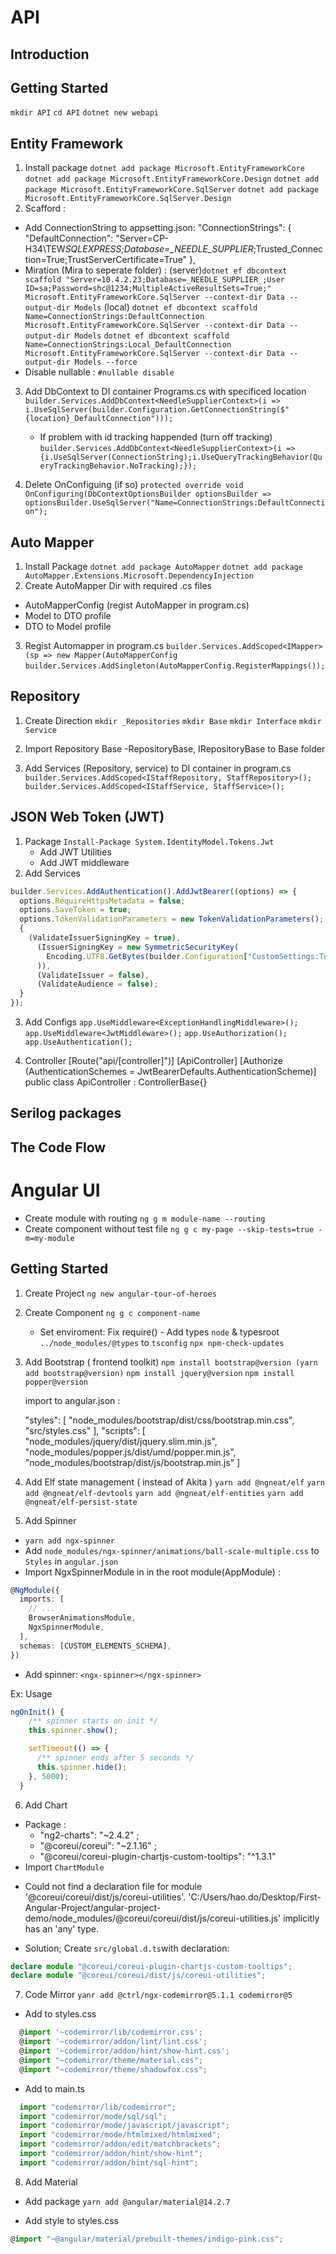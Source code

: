 # API

## Introduction

## Getting Started

`mkdir API`
`cd API`
`dotnet new webapi`

## Entity Framework

1. Install package
   `dotnet add package Microsoft.EntityFrameworkCore`
   `dotnet add package Microsoft.EntityFrameworkCore.Design`
   `dotnet add package Microsoft.EntityFrameworkCore.SqlServer`
   `dotnet add package Microsoft.EntityFrameworkCore.SqlServer.Design`
2. Scafford :

- Add ConnectionString to appsetting.json:
  "ConnectionStrings": {
  "DefaultConnection": "Server=CP-H34\\TEW*SQLEXPRESS;Database=\_NEEDLE_SUPPLIER*;Trusted_Connection=True;TrustServerCertificate=True"
  },
- Miration (Mira to seperate folder) :
  (server)`dotnet ef dbcontext scaffold "Server=10.4.2.23;Database=_NEEDLE_SUPPLIER_;User ID=sa;Password=shc@1234;MultipleActiveResultSets=True;" Microsoft.EntityFrameworkCore.SqlServer --context-dir Data --output-dir Models`
  (local) `dotnet ef dbcontext scaffold Name=ConnectionStrings:DefaultConnection Microsoft.EntityFrameworkCore.SqlServer --context-dir Data --output-dir Models`
  `dotnet ef dbcontext scaffold Name=ConnectionStrings:Local_DefaultConnection Microsoft.EntityFrameworkCore.SqlServer --context-dir Data --output-dir Models --force`
- Disable nullable : `#nullable disable`

3. Add DbContext to DI container Programs.cs with specificed location
   `builder.Services.AddDbContext<NeedleSupplierContext>(i => i.UseSqlServer(builder.Configuration.GetConnectionString($"{location}_DefaultConnection")));`

   - If problem with id tracking happended (turn off tracking)
     `builder.Services.AddDbContext<NeedleSupplierContext>(i =>{i.UseSqlServer(ConnectionString);i.UseQueryTrackingBehavior(QueryTrackingBehavior.NoTracking);});`

4. Delete OnConfiguing (if so)
   `protected override void OnConfiguring(DbContextOptionsBuilder optionsBuilder => optionsBuilder.UseSqlServer("Name=ConnectionStrings:DefaultConnection");`

## Auto Mapper

1. Install Package
   `dotnet add package AutoMapper`
   `dotnet add package AutoMapper.Extensions.Microsoft.DependencyInjection`
2. Create AutoMapper Dir with required .cs files

- AutoMapperConfig (regist AutoMapper in program.cs)
- Model to DTO profile
- DTO to Model profile

3. Regist Automapper in program.cs
   `builder.Services.AddScoped<IMapper>(sp => new Mapper(AutoMapperConfig`
   `builder.Services.AddSingleton(AutoMapperConfig.RegisterMappings());`

## Repository

1. Create Direction
   `mkdir _Repositories`
   `mkdir Base`
   `mkdir Interface`
   `mkdir Service`
2. Import Repository Base
   -RepositoryBase, IRepositoryBase to Base folder

3. Add Services (Repository, service) to DI container in program.cs
   `builder.Services.AddScoped<IStaffRepository, StaffRepository>();`
   `builder.Services.AddScoped<IStaffService, StaffService>();`

## JSON Web Token (JWT)

1.  Package
    `Install-Package System.IdentityModel.Tokens.Jwt`
    - Add JWT Utilities
    - Add JWT middleware
2.  Add Services

```typescript
builder.Services.AddAuthentication().AddJwtBearer((options) => {
  options.RequireHttpsMetadata = false;
  options.SaveToken = true;
  options.TokenValidationParameters = new TokenValidationParameters();
  {
    (ValidateIssuerSigningKey = true),
      (IssuerSigningKey = new SymmetricSecurityKey(
        Encoding.UTF8.GetBytes(builder.Configuration["CustomSettings:Token"])
      )),
      (ValidateIssuer = false),
      (ValidateAudience = false);
  }
});
```

3.  Add Configs
    `app.UseMiddleware<ExceptionHandlingMiddleware>();`
    `app.UseMiddleware<JwtMiddleware>();`
    `app.UseAuthorization();`
    `app.UseAuthentication();`

4.  Controller
    [Route("api/[controller]")]
    [ApiController]
    [Authorize (AuthenticationSchemes = JwtBearerDefaults.AuthenticationScheme)]
    public class ApiController : ControllerBase{}

## Serilog packages

## The Code Flow

# Angular UI

- Create module with routing
  `ng g m module-name --routing`
- Create component without test file
  `ng g c my-page --skip-tests=true -m=my-module`

## Getting Started

1. Create Project
   `ng new angular-tour-of-heroes`
2. Create Component
   `ng g c component-name`

   - Set enviroment:
     Fix require() - Add types `node` & typesroot `../node_modules/@types` to `tsconfig`
     `npx npm-check-updates`

3. Add Bootstrap ( frontend toolkit)
   `npm install bootstrap@version (yarn add bootstrap@version)`
   `npm install jquery@version`
   `npm install popper@version`

   import to angular.json :

   "styles": [
   "node_modules/bootstrap/dist/css/bootstrap.min.css",
   "src/styles.css"
   ],
   "scripts": [
   "node_modules/jquery/dist/jquery.slim.min.js",
   "node_modules/popper.js/dist/umd/popper.min.js",
   "node_modules/bootstrap/dist/js/bootstrap.min.js"
   ]

4. Add Elf state management ( instead of Akita )
   `yarn add @ngneat/elf`
   `yarn add @ngneat/elf-devtools`
   `yarn add @ngneat/elf-entities`
   `yarn add @ngneat/elf-persist-state`
5. Add Spinner

- `yarn add ngx-spinner`
- Add `node_modules/ngx-spinner/animations/ball-scale-multiple.css`
  to `Styles` in `angular.json`
- Import NgxSpinnerModule in in the root module(AppModule) :

```typescript
@NgModule({
  imports: [
    // ...
    BrowserAnimationsModule,
    NgxSpinnerModule,
  ],
  schemas: [CUSTOM_ELEMENTS_SCHEMA],
})
```

- Add spinner: `<ngx-spinner></ngx-spinner>`

Ex: Usage

```typescript
ngOnInit() {
    /** spinner starts on init */
    this.spinner.show();

    setTimeout(() => {
      /** spinner ends after 5 seconds */
      this.spinner.hide();
    }, 5000);
  }
```

6. Add Chart

- Package :
  - "ng2-charts": "~2.4.2" ;
  - "@coreui/coreui": "~2.1.16" ;
  - "@coreui/coreui-plugin-chartjs-custom-tooltips": "^1.3.1"
- Import `ChartModule`

* Could not find a declaration file for module '@coreui/coreui/dist/js/coreui-utilities'. 'C:/Users/hao.do/Desktop/First-Angular-Project/angular-project-demo/node_modules/@coreui/coreui/dist/js/coreui-utilities.js' implicitly has an 'any' type.

- Solution;
  Create `src/global.d.ts`with declaration:

```typescript
declare module "@coreui/coreui-plugin-chartjs-custom-tooltips";
declare module "@coreui/coreui/dist/js/coreui-utilities";
```

7. Code Mirror
   `yanr add @ctrl/ngx-codemirror@5.1.1 codemirror@5`

- Add to styles.css

```typescript
  @import '~codemirror/lib/codemirror.css';
  @import '~codemirror/addon/lint/lint.css';
  @import '~codemirror/addon/hint/show-hint.css';
  @import "~codemirror/theme/material.css";
  @import "~codemirror/theme/shadowfox.css";
```

- Add to main.ts

```typescript
  import "codemirror/lib/codemirror";
  import "codemirror/mode/sql/sql";
  import "codemirror/mode/javascript/javascript";
  import "codemirror/mode/htmlmixed/htmlmixed";
  import "codemirror/addon/edit/matchbrackets";
  import "codemirror/addon/hint/show-hint";
  import "codemirror/addon/hint/sql-hint";
```

8. Add Material

- Add package
  `yarn add @angular/material@14.2.7`

- Add style to styles.css

```typescript
@import "~@angular/material/prebuilt-themes/indigo-pink.css";
```

